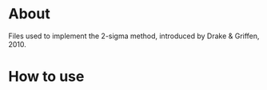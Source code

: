 # About

Files used to implement the 2-sigma method, introduced by Drake & Griffen, 2010. 

# How to use

